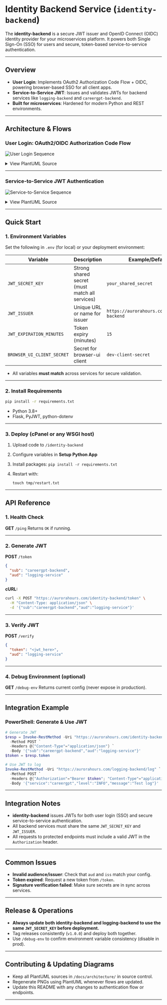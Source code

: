 
# Identity Backend Service (`identity-backend`)

The **identity-backend** is a secure JWT issuer and OpenID Connect (OIDC) identity provider for your microservices platform. It powers both Single Sign-On (SSO) for users and secure, token-based service-to-service authentication.

---

## Overview

- **User Login**: Implements OAuth2 Authorization Code Flow + OIDC, powering browser-based SSO for all client apps.
- **Service-to-Service JWT**: Issues and validates JWTs for backend services like `logging-backend` and `careergpt-backend`.
- **Built for microservices**: Hardened for modern Python and REST environments.

---

## Architecture & Flows

### User Login: OAuth2/OIDC Authorization Code Flow

![User Login Sequence](https://aurorahours.com/images/OIDC-OAuth2-Authz-Code-Flow-Sequence-Diagram-1.0.png)

<details>
<summary>View PlantUML Source</summary>

```plantuml
@startuml
actor User as U
participant "Browser (Client App)\n(API Gateway)" as C
participant "Identity Service\n(identity-backend)" as I

== User tries to access protected resource ==

U -> C : GET http://localhost:5000/
C -> C : Check session for JWT
alt No valid JWT
    C -> C : Redirect to /login
    C -> I : GET /authorize?client_id=...&redirect_uri=...&state=...
    I -> U : Show login form
    U -> I : Submit username/password
    I -> I : Validate credentials
    alt Success
        I -> C : Redirect to /callback?code=...&state=...
        C -> I : POST /token {code, client_id, client_secret, redirect_uri}
        I -> C : Return {id_token (JWT)}
        C -> C : Store JWT in session
        C -> U : Redirect to home page
    else Failure
        I -> U : Show error (login failed)
    end
else Valid JWT
    C -> U : Render home page
end

== On each subsequent user request ==

U -> C : Any action (upload, query)
C -> C : Check JWT in session
C -> C : If expired/invalid, redirect to /login
C -> U : Serve request if valid JWT

@enduml
```

</details>

---

### Service-to-Service JWT Authentication

![Service-to-Service Sequence](https://aurorahours.com/images/Service-to-Service-JWT-Authentication.png)

<details>
<summary>View PlantUML Source</summary>

```plantuml
@startuml
participant "Worker Service" as W
participant "Logging Service" as L

W -> W : Create JWT (sign with shared secret)\nInclude: iss, aud, exp, etc.
W -> L : POST /log { log data }, Authorization: Bearer <JWT>
L -> L : Verify JWT signature, claims, expiry
alt Valid JWT
    L -> L : Process log, store in DB
    L -> W : 200 OK
else Invalid JWT
    L -> W : 401 Unauthorized
end
@enduml
```

</details>

---

## Quick Start

### 1. **Environment Variables**

Set the following in `.env` (for local) or your deployment environment:

| Variable                   | Description                                    | Example/Default                            |
| -------------------------- | ---------------------------------------------- | ------------------------------------------ |
| `JWT_SECRET_KEY`           | Strong shared secret (must match all services) | `your_shared_secret`                       |
| `JWT_ISSUER`               | Unique URL or name for issuer                  | `https://aurorahours.com/identity-backend` |
| `JWT_EXPIRATION_MINUTES`   | Token expiry (minutes)                         | `15`                                       |
| `BROWSER_UI_CLIENT_SECRET` | Secret for browser-ui client                   | `dev-client-secret`                        |

* All variables **must match** across services for secure validation.

---

### 2. **Install Requirements**

```bash
pip install -r requirements.txt
```

* Python 3.8+
* Flask, PyJWT, python-dotenv

---

### 3. **Deploy (cPanel or any WSGI host)**

1. Upload code to `/identity-backend`
2. Configure variables in **Setup Python App**
3. Install packages:
   `pip install -r requirements.txt`
4. Restart with:

   ```
   touch tmp/restart.txt
   ```

---

## API Reference

### 1. **Health Check**

**GET** `/ping`
Returns `OK` if running.

---

### 2. **Generate JWT**

**POST** `/token`

```json
{
  "sub": "careergpt-backend",
  "aud": "logging-service"
}
```

**cURL:**

```bash
curl -X POST "https://aurorahours.com/identity-backend/token" \
  -H "Content-Type: application/json" \
  -d '{"sub":"careergpt-backend","aud":"logging-service"}'
```

---

### 3. **Verify JWT**

**POST** `/verify`

```json
{
  "token": "<jwt_here>",
  "aud": "logging-service"
}
```

---

### 4. **Debug Environment (optional)**

**GET** `/debug-env`
Returns current config (never expose in production).

---

## Integration Example

### PowerShell: Generate & Use JWT

```powershell
# Generate JWT
$resp = Invoke-RestMethod -Uri "https://aurorahours.com/identity-backend/token" `
  -Method POST `
  -Headers @{"Content-Type"="application/json"} `
  -Body '{"sub":"careergpt-backend","aud":"logging-service"}'
$token = $resp.token

# Use JWT to log
Invoke-RestMethod -Uri "https://aurorahours.com/logging-backend/log" `
  -Method POST `
  -Headers @{"Authorization"="Bearer $token"; "Content-Type"="application/json"} `
  -Body '{"service":"careergpt","level":"INFO","message":"Test log"}'
```

---

## Integration Notes

* **identity-backend** issues JWTs for both user login (SSO) and secure service-to-service authentication.
* All backend services must share the same `JWT_SECRET_KEY` and `JWT_ISSUER`.
* All requests to protected endpoints must include a valid JWT in the `Authorization` header.

---

## Common Issues

* **Invalid audience/issuer**: Check that `aud` and `iss` match your config.
* **Token expired**: Request a new token from `/token`.
* **Signature verification failed**: Make sure secrets are in sync across services.

---

## Release & Operations

* **Always update both identity-backend and logging-backend to use the same `JWT_SECRET_KEY` before deployment.**
* Tag releases consistently (`v1.0.0`) and deploy both together.
* Use `/debug-env` to confirm environment variable consistency (disable in prod).

---

## Contributing & Updating Diagrams

* Keep all PlantUML sources in `/docs/architecture/` in source control.
* Regenerate PNGs using PlantUML whenever flows are updated.
* Update this README with any changes to authentication flow or endpoints.

---


